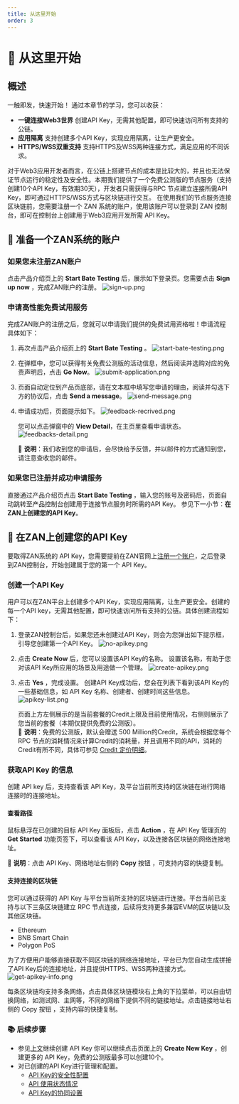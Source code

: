 ```yaml
---
title: 从这里开始
order: 3
---
```


# 🚀 从这里开始

## 概述
一触即发，快速开始！
通过本章节的学习，您可以收获：
- **一键连接Web3世界**
   创建API Key，无需其他配置，即可快速访问所有支持的公链。
- **应用隔离**
   支持创建多个API Key，实现应用隔离，让生产更安全。
- **HTTPS/WSS双重支持**
   支持HTTPS及WSS两种连接方式，满足应用的不同诉求。

对于Web3应用开发者而言，在公链上搭建节点的成本是比较大的，并且也无法保证节点运行的稳定性及安全性。本期我们提供了一个免费公测版的节点服务（支持创建10个API Key，有效期30天），开发者只需获得与RPC 节点建立连接所需API Key，即可通过HTTPS/WSS方式与区块链进行交互。
在使用我们的节点服务连接区块链前，您需要注册一个 ZAN 系统的账户，使用该账户可以登录到 ZAN 控制台，即可在控制台上创建用于Web3应用开发所需 API Key。

## 🔏 准备一个ZAN系统的账户

### 如果您未注册ZAN账户
点击产品介绍页上的 **Start Bate Testing** 后，展示如下登录页。您需要点击 **Sign up now** ，完成ZAN账户的注册。
![sign-up.png](./images/sign-up.png)

### 申请高性能免费试用服务
完成ZAN账户的注册之后，您就可以申请我们提供的免费试用资格啦！申请流程具体如下：
1. 再次点击产品介绍页上的 **Start Bate Testing** 。
   ![start-bate-testing.png](./images/start-bate-testing.png)

2. 在弹框中，您可以获得有关免费公测版的活动信息，然后阅读并选购对应的免责声明后，点击 **Go Now**。
   ![submit-application.png](./images/submit-application.png)

3. 页面自动定位到产品页底部，请在文本框中填写您申请的理由，阅读并勾选下方的协议后，点击 **Send a message**。
   ![send-message.png](./images/send-message.png)

4. 申请成功后，页面提示如下。
   ![feedback-recrived.png](./images/feedback-recrived.png)

   您可以点击弹窗中的 **View Detail**，在主页里查看申请状态。
   ![feedbacks-detail.png](./images/feedbacks-detail.png)

   <Alert type="info">
   📘 <b>说明</b>：我们收到您的申请后，会尽快给予反馈，并以邮件的方式通知到您，请注意查收您的邮件。
   </Alert>


### 如果您已注册并成功申请服务
直接通过产品介绍页点击 **Start Bate Testing** ，输入您的账号及密码后，页面自动跳转至产品控制台创建用于连接节点服务时所需的API Key。
参见下一小节：**在ZAN上创建您的API Key**。

## 🔑 在ZAN上创建您的API Key

要取得ZAN系统的 API Key，您需要提前在ZAN官网上[注册一个账户](#-准备一个zan系统的账户)，之后登录到ZAN控制台，开始创建属于您的第一个 API Key。

### 创建一个API Key

用户可以在ZAN平台上创建多个API Key，实现应用隔离，让生产更安全。创建的每一个API key，无需其他配置，即可快速访问所有支持的公链。具体创建流程如下：

1. 登录ZAN控制台后，如果您还未创建过API Key，则会为您弹出如下提示框，引导您创建第一个API Key。
   ![no-apikey.png](./images/no-apikey.png)

2. 点击 **Create Now** 后，您可以设置该API Key的名称。
   设置该名称，有助于您对该API Key所应用的场景及用途做一个管理。
   ![create-apikey.png](./images/create-apikey.png)

3. 点击 **Yes** ，完成设置。
   创建API Key成功后，您会在列表下看到该API Key的一些基础信息，如 API Key 名称、创建者、创建时间这些信息。
   ![apikey-list.png](./images/apikey-list.png)

   页面上方左侧展示的是当前套餐的Credit上限及目前使用情况，右侧则展示了您当前的套餐（本期仅提供免费的公测版）。<br>
   <Alert type="info">
📘 <b>说明</b>：免费的公测版，默认会赠送 500 Million的Credit，系统会根据您每个RPC 节点的消耗情况来计算Credit的消耗量，并且调用不同的API，消耗的Credit有所不同，具体可参见 <span><a href="/zh-CN/guide/esource-pricing#credit-定价明细">Credit 定价明细</a></span>。	
   </Alert>

### 获取API Key 的信息
创建 API key 后，支持查看该 API Key，及平台当前所支持的区块链在进行网络连接时的连接地址。

#### 查看路径
鼠标悬浮在已创建的目标 API Key 面板后，点击 **Action** ，在 API Key 管理页的 **Get Started** 功能页签下，可以查看该 API Key，以及连接各区块链的网络连接地址。

<Alert type="info">

📘 <b>说明</b>：点击 API Key、网络地址右侧的 <b>Copy</b> 按钮 ，可支持内容的快捷复制。

</Alert>

#### 支持连接的区块链
您可以通过获得的 API Key 与平台当前所支持的区块链进行连接。平台当前已支持与以下三条区块链建立 RPC 节点连接，后续将支持更多兼容EVM的区块链以及其他区块链。
- Ethereum
- BNB Smart Chain
- Polygon PoS

为了方便用户能够直接获取不同区块链的网络连接地址，平台已为您自动生成拼接了API Key后的连接地址，并且提供HTTPS、WSS两种连接方式。
![get-apikey-info.png](./images/get-apikey-info.png)

每条区块链均支持多条网络，点击具体区块链模块右上角的下拉菜单，可以自由切换网络，如测试网、主网等，不同的网络下提供不同的链接地址。点击链接地址右侧的 Copy 按钮 ，支持内容的快捷复制。

### 📚 后续步骤
- 参见[上文](#创建一个api-key)继续创建 API Key
  你可以继续点击页面上的 **Create New Key** ，创建更多的 API Key，免费的公测版最多可以创建10个。
- 对已创建的API Key进行管理和配置。
  - [API Key的安全性配置](/zh-CN/guide/configuring-security-settings-for-api-keys)
  - [API 使用状态情况](/zh-CN/guide/monitoring-api-key-status)
  - [API Key的协同设置](/zh-CN/guide/configuring-collaboration-settings-for-api-keys)

